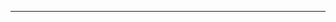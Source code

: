 ---
<!--
**andreabenini/andreabenini** is a ✨ _special_ ✨ repository because it appears on the GitHub profile.

## Hi there 👋

Here are some ideas to get you started:
- 🔭 I’m currently working on ...
- 🌱 I’m currently learning ...
- 👯 I’m looking to collaborate on ...
- 🤔 I’m looking for help with ...
- 💬 Ask me about ...
- 📫 How to reach me: ...
- 😄 Pronouns: ...
- ⚡ Fun fact: ...
-->
<!--
<a href="https://andreabenini.github.io">
  <img
    alt="Born to raise hell"
    src="https://raw.githubusercontent.com/andreabenini/andreabenini/main/logo.png"
  />
</a>
[Learn more about me](https://andreabenini.github.io/about)
-->

